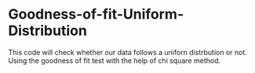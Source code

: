 # Goodness-of-fit-Uniform-Distribution
This code will check whether our data follows a uniforn distrbution or not. Using the goodness of fit test with the help of chi square method.
